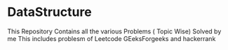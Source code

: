 # DataStructure
This Repository Contains all the various Problems ( Topic Wise) Solved by me 
This includes problesm of Leetcode GEeksForgeeks and hackerrank

